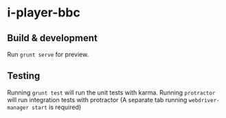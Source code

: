 # i-player-bbc



## Build & development

Run `grunt serve` for preview.

## Testing

Running `grunt test` will run the unit tests with karma.
Running `protractor` will run integration tests with protractor (A separate tab running `webdriver-manager start` is required)
